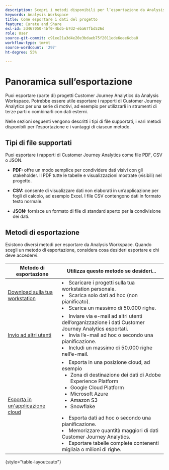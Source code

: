 ```yaml
---
description: Scopri i metodi disponibili per l’esportazione da Analysis Workspace.
keywords: Analysis Workspace
title: Come esportare i dati del progetto
feature: Curate and Share
exl-id: 3d467050-4bf0-4bdb-b7d2-eba67fbd526d
role: User
source-git-commit: c91ee21a3d4e20e3bdaeb75f2011ede6eee6cba0
workflow-type: tm+mt
source-wordcount: '297'
ht-degree: 55%

---
```


# Panoramica sull’esportazione

Puoi esportare (parte di) progetti Customer Journey Analytics da Analysis Workspace. Potrebbe essere utile esportare i rapporti di Customer Journey Analytics per una serie di motivi, ad esempio per utilizzarli in strumenti di terze parti o combinarli con dati esterni.

Nelle sezioni seguenti vengono descritti i tipi di file supportati, i vari metodi disponibili per l’esportazione e i vantaggi di ciascun metodo.

## Tipi di file supportati

Puoi esportare i rapporti di Customer Journey Analytics come file PDF, CSV o JSON.

* **PDF:** offre un modo semplice per condividere dati visivi con gli stakeholder. Il PDF tutte le tabelle e visualizzazioni mostrate (visibili) nel progetto.

* **CSV:** consente di visualizzare dati non elaborati in un’applicazione per fogli di calcolo, ad esempio Excel. I file CSV contengono dati in formato testo normale.

* **JSON:** fornisce un formato di file di standard aperto per la condivisione dei dati.

## Metodi di esportazione

Esistono diversi metodi per esportare da Analysis Workspace. Quando scegli un metodo di esportazione, considera cosa desideri esportare e chi deve accedervi.

| Metodo di esportazione | Utilizza questo metodo se desideri... |
|---------|----------|
| [Download sulla tua workstation](/help/analysis-workspace/export/download-send.md) | <li>Scaricare i progetti sulla tua workstation personale.</li><li>Scarica solo dati ad hoc (non pianificato).</li> <li>Scarica un massimo di 50.000 righe.</li> <!--true? Are there 2 different options to download to your workstation?--> <!-- is this emailing it? --> |
| [Invio ad altri utenti](/help/analysis-workspace/export/t-schedule-report.md) | <li>Inviare via e-mail ad altri utenti dell’organizzazione i dati Customer Journey Analytics esportati.</li><li>Invia l’e-mail ad hoc o secondo una pianificazione.</li> <li>Includi un massimo di 50.000 righe nell’e-mail.</li> <!--true?--> |
| [Esporta in un&#39;applicazione cloud](/help/analysis-workspace/export/export-cloud.md) | <li>Esporta in una posizione cloud, ad esempio <ul><li>Zona di destinazione dei dati di Adobe Experience Platform</li><li>Google Cloud Platform</li><li>Microsoft Azure</li><li>Amazon S3</li><li>Snowflake</li></ul></li><li>Esporta dati ad hoc o secondo una pianificazione.</li><li>Memorizzare quantità maggiori di dati Customer Journey Analytics.</li><li>Esportare tabelle complete contenenti migliaia o milioni di righe.<!-- What other things? Wiki talks about things that aren't even possible in Data Warehouse. What are they? --> </li> |

{style="table-layout:auto"}
